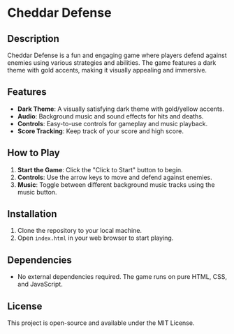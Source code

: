 # Cheddar Defense

## Description
Cheddar Defense is a fun and engaging game where players defend against enemies using various strategies and abilities. The game features a dark theme with gold accents, making it visually appealing and immersive.

## Features
- **Dark Theme**: A visually satisfying dark theme with gold/yellow accents.
- **Audio**: Background music and sound effects for hits and deaths.
- **Controls**: Easy-to-use controls for gameplay and music playback.
- **Score Tracking**: Keep track of your score and high score.

## How to Play
1. **Start the Game**: Click the "Click to Start" button to begin.
2. **Controls**: Use the arrow keys to move and defend against enemies.
3. **Music**: Toggle between different background music tracks using the music button.

## Installation
1. Clone the repository to your local machine.
2. Open `index.html` in your web browser to start playing.

## Dependencies
- No external dependencies required. The game runs on pure HTML, CSS, and JavaScript.

## License
This project is open-source and available under the MIT License. 